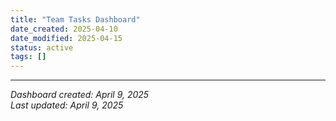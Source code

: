 ```yaml
---
title: "Team Tasks Dashboard"
date_created: 2025-04-10
date_modified: 2025-04-15
status: active
tags: []
---
```


---


*Dashboard created: April 9, 2025*  
*Last updated: April 9, 2025*
